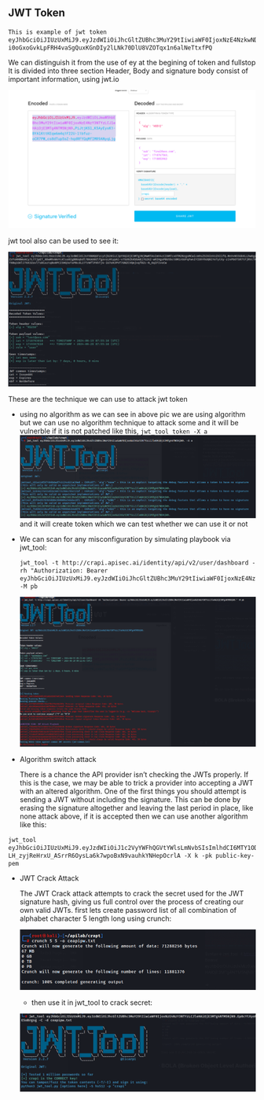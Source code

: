 ## JWT Token

    This is example of jwt token
    eyJhbGciOiJIUzUxMiJ9.eyJzdWIiOiJhcGltZUBhc3MuY29tIiwiaWF0IjoxNzE4NzkwNDg2LCJleHAiOjE3MTg4NzY4ODZ9.Ycl9S18qgIEvLRoiKleeMFFSOdH-i0oGxoGvkLpFRH4vaSgQuxKGnDIy2lLNk70DlU8VZOTqx1n6alNeTtxfPQ

We can distinguish it from the use of ey at the begining of token and fullstop
It is divided into three section
Header, Body and signature
body consist of important information, using jwt.io

![2.png](/static/Security-Blogs/API-Penetration-tesing/JWT/2.png)

jwt tool also can be used to see it:

![2.png](/static/Security-Blogs/API-Penetration-tesing/JWT/3.png)

These are the technique we can use to attack jwt token

- using no algorithm as we can see in above pic we are using algorithm but we can use no algorithm technique to attack some and it will be vulnerble if it is not patched
  like this,
  `jwt_tool token -X a`
  ![2.png](/static/Security-Blogs/API-Penetration-tesing/JWT/4.png)
  and it will create token which we can test whether we can use it or not

- We can scan for any misconfiguration by simulating playbook via jwt_tool:

  ```
  jwt_tool -t http://crapi.apisec.ai/identity/api/v2/user/dashboard -rh "Authorization: Bearer eyJhbGciOiJIUzUxMiJ9.eyJzdWIiOiJhcGltZUBhc3MuY29tIiwiaWF0IjoxNzE4NzY3NTYzLCJleHAiOjE3MTg4NTM5NjN9." -M pb
  ```

  ![2.png](/static/Security-Blogs/API-Penetration-tesing/JWT/5.png)

- Algorithm switch attack

  There is a chance the API provider isn’t checking the JWTs properly. If this is the case, we may be able to trick a provider into accepting a JWT with an altered algorithm. One of the first things you should attempt is sending a JWT without including the signature. This can be done by erasing the signature altogether and leaving the last period in place, like none attack above, if it is accepted then we can use another algorithm like this:

```
jwt_tool eyJhbGciOiJIUzUxMiJ9.eyJzdWIiOiJ1c2VyYWFhQGVtYWlsLmNvbSIsImlhdCI6MTY1ODg1NTc0MCwiZXhwIjoxNjU4OTQyMTQwfQ._EcnSozcUnL5y9SFOgOVBMabx_UAr6Kg0Zym-LH_zyjReHrxU_ASrrR6OysLa6k7wpoBxN9vauhkYNHepOcrlA -X k -pk public-key-pem
```

- JWT Crack Attack

  The JWT Crack attack attempts to crack the secret used for the JWT signature hash, giving us full control over the process of creating our own valid JWTs.
  first lets create password list of all combination of alphabet character 5 length long using crunch:

  ![2.png](/static/Security-Blogs/API-Penetration-tesing/JWT/6.png)

  - then use it in jwt_tool to crack secret:

  ![2.png](/static/Security-Blogs/API-Penetration-tesing/JWT/1.png)
